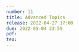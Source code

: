 ```yaml
---
number: 11
title: Advanced Topics
release: 2022-04-27 17:00
due: 2022-05-04 23:59
pdf:
tex:
---
```

